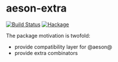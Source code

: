 # aeson-extra

[![Build Status](https://travis-ci.org/phadej/aeson-extra.svg?branch=master)](https://travis-ci.org/phadej/aeson-extra)
[![Hackage](https://img.shields.io/hackage/v/aeson-extra.svg)](http://hackage.haskell.org/package/aeson-extra)

The package motivation is twofold:

- provide compatibility layer for @aeson@
- provide extra combinators
